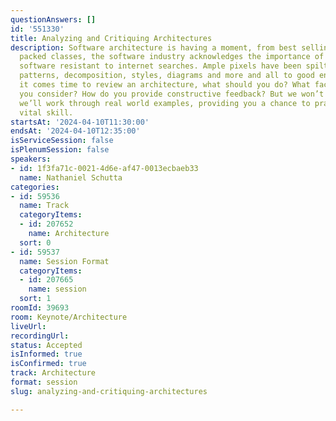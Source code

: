 ```yaml
---
questionAnswers: []
id: '551330'
title: Analyzing and Critiquing Architectures
description: Software architecture is having a moment, from best selling books to
  packed classes, the software industry acknowledges the importance of the parts of
  software resistant to internet searches. Ample pixels have been spilt talking about
  patterns, decomposition, styles, diagrams and more and all to good ends! But when
  it comes time to review an architecture, what should you do? What factors should
  you consider? How do you provide constructive feedback? But we won’t just talk theory,
  we’ll work through real world examples, providing you a chance to practice this
  vital skill.
startsAt: '2024-04-10T11:30:00'
endsAt: '2024-04-10T12:35:00'
isServiceSession: false
isPlenumSession: false
speakers:
- id: 1f3fa71c-0021-4d6e-af47-0013ecbaeb33
  name: Nathaniel Schutta
categories:
- id: 59536
  name: Track
  categoryItems:
  - id: 207652
    name: Architecture
  sort: 0
- id: 59537
  name: Session Format
  categoryItems:
  - id: 207665
    name: session
  sort: 1
roomId: 39693
room: Keynote/Architecture
liveUrl: 
recordingUrl: 
status: Accepted
isInformed: true
isConfirmed: true
track: Architecture
format: session
slug: analyzing-and-critiquing-architectures

---
```

